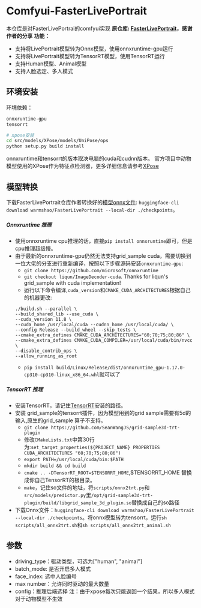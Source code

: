 # Comfyui-FasterLivePortrait
本仓库是对FasterLivePortrai的comfyui实现
**原仓库: [FasterLivePortrait](https://github.com/warmshao/FasterLivePortrait/tree/master)，感谢作者的分享**
**功能：**
* 支持将LivePortrait模型转为Onnx模型，使用onnxruntime-gpu运行
* 支持将LivePortrait模型转为TensorRT模型，使用TensorRT运行
* 支持Human模型、Animal模型
* 支持人脸选定、多人模式
## 环境安装
 环境依赖：
```bash
onnxruntime-gpu
tensorrt

# xpose安装
cd src/models/XPose/models/UniPose/ops
python setup.py build install
```
onnxruntime和tensorrt的版本取决电脑的cuda和cudnn版本。
官方项目中动物模型使用的XPose作为特征点检测器，更多详细信息请参考[XPose](https://github.com/IDEA-Research/X-Pose)

## 模型转换
下载FasterLivePortrait仓库作者转换好的[模型onnx文件](https://huggingface.co/warmshao/FasterLivePortrait): `huggingface-cli download warmshao/FasterLivePortrait --local-dir ./checkpoints`。
##### Onnxruntime 推理
* 使用onnxruntime cpu推理的话，直接`pip install onnxruntime`即可，但是cpu推理超级慢。
* 由于最新的onnxruntime-gpu仍然无法支持grid_sample cuda，需要切换到一位大佬的分支进行重新编译，按照以下步骤源码安装`onnxruntime-gpu`:
  * `git clone https://github.com/microsoft/onnxruntime`
  * `git checkout liqun/ImageDecoder-cuda`. Thanks for liqun's grid_sample with cuda implementation!
  * 运行以下命令编译,`cuda_version`和`CMAKE_CUDA_ARCHITECTURES`根据自己的机器更改:
  ```shell
  ./build.sh --parallel \
  --build_shared_lib --use_cuda \
  --cuda_version 11.8 \
  --cuda_home /usr/local/cuda --cudnn_home /usr/local/cuda/ \
  --config Release --build_wheel --skip_tests \
  --cmake_extra_defines CMAKE_CUDA_ARCHITECTURES="60;70;75;80;86" \
  --cmake_extra_defines CMAKE_CUDA_COMPILER=/usr/local/cuda/bin/nvcc \
  --disable_contrib_ops \
  --allow_running_as_root
  ```
  * `pip install build/Linux/Release/dist/onnxruntime_gpu-1.17.0-cp310-cp310-linux_x86_64.whl`就可以了
##### TensorRT 推理
* 安装TensorRT，请记住[TensorRT](https://developer.nvidia.com/tensorrt)安装的路径。
* 安装 grid_sample的tensorrt插件，因为模型用到的grid sample需要有5d的输入,原生的grid_sample 算子不支持。
  * `git clone https://github.com/SeanWangJS/grid-sample3d-trt-plugin`
  * 修改`CMakeLists.txt`中第30行为:`set_target_properties(${PROJECT_NAME} PROPERTIES CUDA_ARCHITECTURES "60;70;75;80;86")`
  * `export PATH=/usr/local/cuda/bin:$PATH`
  * `mkdir build && cd build`
  * `cmake .. -DTensorRT_ROOT=$TENSORRT_HOME`,$TENSORRT_HOME 替换成你自己TensorRT的根目录。
  * `make`，记住so文件的地址，将`scripts/onnx2trt.py`和`src/models/predictor.py`里`/opt/grid-sample3d-trt-plugin/build/libgrid_sample_3d_plugin.so`替换成自己的so路径
* 下载Onnx文件：`huggingface-cli download warmshao/FasterLivePortrait --local-dir ./checkpoints`。将onnx模型转为tensorrt，运行`sh scripts/all_onnx2trt.sh`和`sh scripts/all_onnx2trt_animal.sh`
## 参数
* driving_type：驱动类型，可选为["human", "animal"]
* batch_mode: 是否开启多人模式
* face_index: 选中人脸编号
* max number：允许同时驱动的最大数量
* config：推理后端选择
注：由于xpose每次只能返回一个结果，所以多人模式对于动物模型不生效
